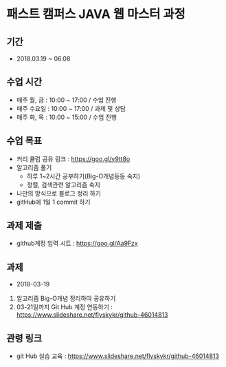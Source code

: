 패스트 캠퍼스 JAVA 웹 마스터 과정
=============

기간
-------------
* 2018.03.19 ~ 06.08

수업 시간
-------------
* 매주 월, 금 : 10:00 ~ 17:00 / 수업 진행
* 매주 수요일 : 10:00 ~ 17:00 / 과제 및 상담
* 매주 화, 목 : 10:00 ~ 15:00 / 수업 진행

수업 목표
-------------
* 커리 큘럼 공유 링크 : https://goo.gl/y9tt8o
* 알고리즘 풀기
  * 하루 1~2시간 공부하기(Big-O개념등등 숙지)
  * 정렬, 검색관련 알고리즘 숙지
* 나만의 방식으로 블로그 정리 하기
* gitHub에 1일 1 commit 하기

과제 제출
-------------
* github계정 입력 시트 : https://goo.gl/Aa9Fzx

과제
-------------
* 2018-03-19 
 1. 알고리즘 Big-O개념 정리하여 공유하기
 2. 03-21일까지 Git Hub 계정 연동하기 : https://www.slideshare.net/flyskykr/github-46014813


관령 링크
-------------
* git Hub 실습 교육 : https://www.slideshare.net/flyskykr/github-46014813
